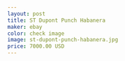 ```yaml
---
layout: post
title: ST Dupont Punch Habanera
maker: ebay
color: check image
image: st-dupont-punch-habanera.jpg
price: 7000.00 USD
---
```

